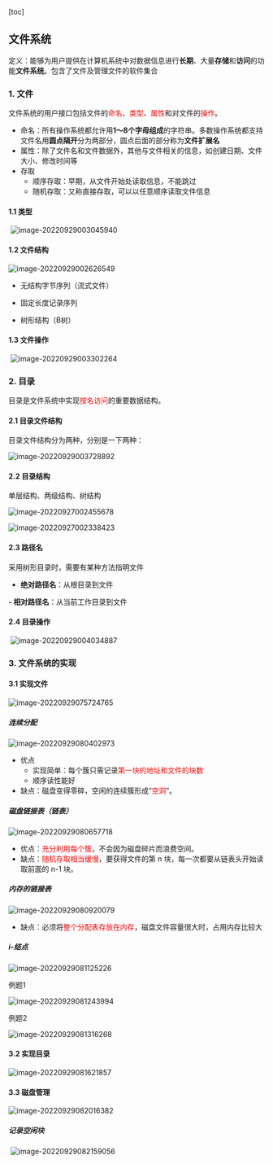 [toc]

## 文件系统

定义：能够为用户提供在计算机系统中对数据信息进行**长期**、大量**存储**和**访问**的功能**文件系统**。包含了文件及管理文件的软件集合

### 1. 文件

文件系统的用户接口包括文件的<font style=color:red>命名</font>、<font style=color:red>类型</font>、<font style=color:red>属性</font>和对文件的<font style=color:red>操作</font>。

- 命名：所有操作系统都允许用**1～8个字母组成**的字符串。多数操作系统都支持文件名用**圆点隔开**分为两部分，圆点后面的部分称为**文件扩展名**
- 属性：除了文件名和文件数据外，其他与文件相关的信息，如创建日期、文件大小、修改时间等
- 存取
  - 顺序存取：早期，从文件开始处读取信息，不能跳过
  - 随机存取：又称直接存取，可以以任意顺序读取文件信息


#### 1.1 类型

​		![image-20220929003045940](images/image-20220929003045940.png)

#### 1.2 文件结构

![image-20220929002626549](images/image-20220929002626549.png)

- 无结构字节序列（流式文件）


- 固定长度记录序列

- 树形结构（B树）

#### 1.3 文件操作

​			![image-20220929003302264](images/image-20220929003302264.png)





### 2. 目录

目录是文件系统中实现<font style=color:red>按名访问</font>的重要数据结构。

#### 2.1 目录文件结构

目录文件结构分为两种，分别是一下两种：

![image-20220929003728892](images/image-20220929003728892.png)

#### 2.2 目录结构

单层结构、两级结构、树结构

![image-20220927002455678](images/image-20220927002455678.png)

![image-20220927002338423](images/image-20220927002338423.png)



#### 2.3 路径名

采用树形目录时，需要有某种方法指明文件

- **绝对路径名**：从根目录到文件

**- 相对路径名**：从当前工作目录到文件



#### 2.4 目录操作

​							![image-20220929004034887](images/image-20220929004034887.png)







### 3. 文件系统的实现

#### 3.1 实现文件

![image-20220929075724765](images/image-20220929075724765.png)

##### 连续分配

![image-20220929080402973](images/image-20220929080402973.png)

- 优点
  - 实现简单：每个簇只需记录<font style=color:red>第一块的地址和文件的块数</font>
  - 顺序读性能好
- 缺点：磁盘变得零碎，空闲的连续簇形成“<font style=color:red>空洞</font>”。

##### 磁盘链接表（链表）

![image-20220929080657718](images/image-20220929080657718.png)

- 优点：<font style=color:red>充分利用每个簇</font>，不会因为磁盘碎片而浪费空间。
- 缺点：<font style=color:red>随机存取相当缓慢</font>，要获得文件的第 n 块，每一次都要从链表头开始读取前面的 n-1 块。


##### 内存的链接表

![image-20220929080920079](images/image-20220929080920079.png)

- 缺点：必须将<font style=color:red>整个分配表存放在内存</font>，磁盘文件容量很大时，占用内存比较大

##### i-结点

![image-20220929081125226](images/image-20220929081125226.png)

例题1

![image-20220929081243994](images/image-20220929081243994.png)

例题2

![image-20220929081316268](images/image-20220929081316268.png)





#### 3.2 实现目录

![image-20220929081621857](images/image-20220929081621857.png)



#### 3.3 磁盘管理

![image-20220929082016382](images/image-20220929082016382.png)

##### 记录空闲块

​				![image-20220929082159056](images/image-20220929082159056.png)